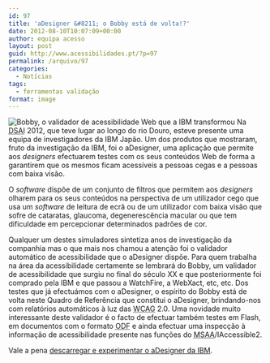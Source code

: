 ```yaml
---
id: 97
title: 'aDesigner &#8211; o Bobby está de volta!?'
date: 2012-08-10T10:07:09+00:00
author: equipa acesso
layout: post
guid: http://www.acessibilidades.pt/?p=97
permalink: /arquivo/97
categories:
  - Notícias
tags:
  - ferramentas validação
format: image
---
```

<img class="alignright" alt="Bobby, o validador de acessibilidade Web que a IBM transformou" src="http://www.acessibilidade.gov.pt/image/bobby_cast.gif" />  
Na <abbr lang="en" title="4th International Conference on Software Development for Enhancing Accessibility and Fighting Info-exclusion">DSAI</abbr> 2012, que teve lugar ao longo do rio Douro, esteve presente uma equipa de investigadores da IBM Japão. Um dos produtos que mostraram, fruto da investigação da IBM, foi o aDesigner, uma aplicação que permite aos <em lang="en">designers</em> efectuarem testes com os seus conteúdos Web de forma a garantirem que os mesmos ficam acessíveis a pessoas cegas e a pessoas com baixa visão.

<!--more Ler mais sobre o aDesigner-->

O <em lang="en">software</em> dispõe de um conjunto de filtros que permitem aos <em lang="en">designers</em> olharem para os seus conteúdos na perspectiva de um utilizador cego que usa um <em lang="en">software</em> de leitura de ecrã ou de um utilizador com baixa visão que sofre de cataratas, glaucoma, degenerescência macular ou que tem dificuldade em percepcionar determinados padrões de cor.

Qualquer um destes simuladores sintetiza anos de investigação da companhia mas o que mais nos chamou a atenção foi o validador automático de acessibilidade que o aDesigner dispõe. Para quem trabalha na área da acessibilidade certamente se lembrará do Bobby, um validador de acessibilidade que surgiu no final do século XX e que posteriormente foi comprado pela IBM e que passou a WatchFire, a WebXact, etc, etc. Dos testes que já efectuámos com o aDesigner, o espírito do Bobby está de volta neste Quadro de Referência que constitui o aDesigner, brindando-nos com relatórios automáticos à luz das <abbr lang="en" title="Web Content Accessibility Guidelines">WCAG</abbr> 2.0. Uma novidade muito interessante deste validador é o facto de efectuar também testes em Flash, em documentos com o formato <abbr lang="en" title="OpenDocument Format">ODF</abbr> e ainda efectuar uma inspecção à informação de acessibilidade presente nas funções do <abbr lang="en" title="Microsoft Active Accessibility">MSAA</abbr>/IAccessible2.

Vale a pena [descarregar e experimentar o aDesigner da IBM](http://www.research.ibm.com/trl/projects/acc_tech/adesigner_e.htm).
